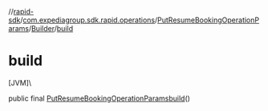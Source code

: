 //[rapid-sdk](../../../../index.md)/[com.expediagroup.sdk.rapid.operations](../../index.md)/[PutResumeBookingOperationParams](../index.md)/[Builder](index.md)/[build](build.md)

# build

[JVM]\

public final [PutResumeBookingOperationParams](../index.md)[build](build.md)()

